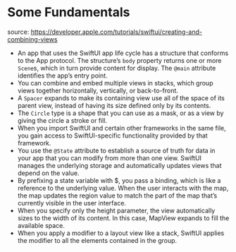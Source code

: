# Some Fundamentals

source: https://developer.apple.com/tutorials/swiftui/creating-and-combining-views

- An app that uses the SwiftUI app life cycle has a structure that conforms to the App protocol. The structure’s `body` property returns one or more `Scene`s, which in turn provide content for display. The `@main` attribute identifies the app’s entry point.
- You can combine and embed multiple views in stacks, which group views together horizontally, vertically, or back-to-front.
- A `Spacer` expands to make its containing view use all of the space of its parent view, instead of having its size defined only by its contents.
- The `Circle` type is a shape that you can use as a mask, or as a view by giving the circle a stroke or fill.
- When you import SwiftUI and certain other frameworks in the same file, you gain access to SwiftUI-specific functionality provided by that framework.
- You use the `@State` attribute to establish a source of truth for data in your app that you can modify from more than one view. SwiftUI manages the underlying storage and automatically updates views that depend on the value.
- By prefixing a state variable with $, you pass a binding, which is like a reference to the underlying value. When the user interacts with the map, the map updates the region value to match the part of the map that’s currently visible in the user interface.
- When you specify only the height parameter, the view automatically sizes to the width of its content. In this case, MapView expands to fill the available space.
- When you apply a modifier to a layout view like a stack, SwiftUI applies the modifier to all the elements contained in the group.